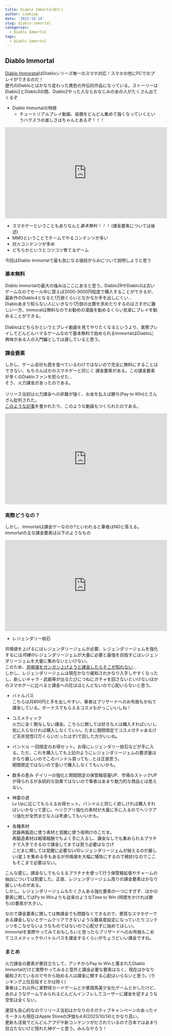 ```yaml
---
title: Diablo Immortal紹介１
author: CowKing
date: '2023-10-14'
slug: diablo-immortal
categories:
  - Diablo Immortal
tags:
  - Diablo Immortal
---
```


<link href="{{< blogdown/postref >}}index_files/vembedr/css/vembedr.css" rel="stylesheet" />
<link href="{{< blogdown/postref >}}index_files/vembedr/css/vembedr.css" rel="stylesheet" />
<link href="{{< blogdown/postref >}}index_files/vembedr/css/vembedr.css" rel="stylesheet" />

## Diablo Immortal

[Diablo Immoratal](https://diabloimmortal.blizzard.com/en-us/)はDiabloシリーズ唯一のスマホ対応！スマホの他にPCでのプレイができるのだ！  
歴代のDiabloとはかなり変わった異色の外伝的作品になっている。ストーリーはDiablo2とDiablo3の間、Diablo2やった人ならおなじみのあの人がたくさん出てくるぞ

- Diablo Immortalの特徴
  - チュートリアルプレイ動画、装備をどんどん集めて強くなっていくというハクスラの楽しさはちゃんとあるぞ！！！

<div class="vembedr">
<div>
<iframe src="https://www.youtube.com/embed/KTz335X4DGc" width="533" height="300" frameborder="0" allowfullscreen="" data-external="1"></iframe>
</div>
</div>

- スマホゲーということもありなんと*基本無料！！！* (課金要素については後述)
- MMOということでチームでやるコンテンツが多い
- 対人コンテンツが多め
- どちらかというとコツコツ育てるゲーム

今回はDiablo Immortalで最も気になる値段がらみについて説明しようと思う

### 基本無料

Diablo Immortalの最大の強みはここにあると思う。Diablo2RやDiablo3は古いゲームなのでセール中に買えば2000-3000円程度で購入することができるが、最新作のDiablo4となると1万弱ぐらいとなかなか手を出しにくい…  
Diabloあまり知らない人にいきなり1万弱の出費を求めたりするのはさすがに難しい一方、Immoralは無料なのでお勧めの漫画を勧めるくらい気楽にプレイを勧めることができる。  
<br/>
Diabloはどちらかというとプレイ動画を見てやりたくなるというより、実際プレイしてどんどんハマるゲームなので基本無料で始められるImmortalはDiabloに興味がある人の入門編としては適していると思う。

### 課金要素

しかし、ゲーム会社も霞を食べているわけではないので完全に無料にすることはできない、もちろんほかのスマホゲーと同じく 課金要素がある。この課金要素が多くのDiabloファンを怒らせた…  
そう、火力課金があったのである。  
<br/>
リリース当初は火力課金への非難が強く、お金を払えば勝ち(Pay to WIn)とさんざん批判された。  
[このような記事](https://gamerant.com/diablo-immortal-pay-to-win-legendary-gems/)を書かれたり、このような動画もつくられたのである。

<div class="vembedr">
<div>
<iframe src="https://www.youtube.com/embed/4zQdusAXmNs" width="533" height="300" frameborder="0" allowfullscreen="" data-external="1"></iframe>
</div>
</div>

### 実際どうなの？

しかし、Immortalは課金ゲーなのか?といわれると筆者はNOと答える。  
Immortalの主な課金要素は以下のようなもの

<div class="vembedr">
<div>
<iframe src="https://www.youtube.com/embed/FI5LcE_RAww" width="533" height="300" frameborder="0" allowfullscreen="" data-external="1"></iframe>
</div>
</div>

- レジェンダリー紋石

共鳴値を上げるにはレジェンダリージェムが必要、レジェンダリージェムを強化するには*同種の*レジェンダリージェムが大量に必要と最強を目指すにはレジェンダリージェムを大量に集めないといけない。  
このため、[共鳴値をガンガン上げようと課金したらそこが知れない](https://gamerant.com/diablo-immortal-pay-to-win-legendary-gems/)…  
しかし、レジェンダリージェムは現在かなり緩和されかなり入手しやすくなったし、新しいキャラ・武器等が出るたびにつねにガチャを回さないといけないほかのスマホゲーに比べると課金への圧はほとんどないので心配いらないと思う。

- バトルパス  
  こちらは月800円と手を出しやすい、筆者はブリザードへのお布施もかねて課金している。ボーナスでもらえるコスメもかっこいいしね！

- コスメティック  
  火力に全く関与しない課金。こちらに関しては好きな人は購入すればいいし気に入らなければ購入しなくていい。たまに期間限定でコスメガチャあるけど天井覚悟(2万くらいだったはず)で回した方がいいね。  

- バンドル
  一回限定のお得セット。お得にレジェンダリー紋石などが手に入る。ただ、これを購入しても上記のようにレジェンダリージェムの要求量はかなり厳しいのでこのバンドル買っても…とは正直思う。  
  期間限定ではないので急いで購入しなくてもいいかも。

- 数多の恵み
  デイリーの強化と期間限定の保管箱容量UP、市場のストックUPが得られるが永続的な効果ではないので筆者はあまり魅力的な商品とは思えない。

- 神童の道  
  Lv Upに応じてもらえるお得セット。バンドルと同じく欲しければ購入すればいいかなって感じ。ヘリクアリ強化の素材が大量に手に入るのでヘリクアリ強化が全然まだな人は考慮してもいいかも。

- 各種素材  
  武器再鍛造に使う素材と覚醒に使う夜明けのこだま。  
  再鍛造素材は戦場報酬でもよく手に入るし、課金なしでも集められるプラチナで入手できるので課金してまでは買う必要はなさげ  
  こだまに関しては覚醒に必要なLv10レジェンダリージェムが揃えるのが厳しい(星１を集める手もあるが共鳴値を大幅に犠牲にするので微妙)なのでここもそこまで必要はない。

こんな感じ。課金なしでもらえるプラチナを使って行う保管箱拡張やチャームの抽出については割愛した。正直、レジェンダリージェム周りの課金要素はかなり厳しいものがある。  
しかし、レジェンダリージェムもたくさんある強化要素の一つにすぎず、ほかの要素に関してはPy to WInよりも従来のようなTime to Win (時間をかければ勝ち)の要素が大きい。

なので課金要素に関しては無課金でも問題なくできるので、悪質なスマホゲーである課金しないとゲームクリアできないような難易度設定になっていたりコンテンツをこなせないようなものではないので心配せずに始めてほしい。  
Immortalを実際やってみておもしろいと思ったらブリザードへのお布施もこめてコスメティックやバトルパスを課金するくらいがちょうどいい課金ですね。

### まとめ

火力課金の要素が悪目立ちして、アンチからPay to Winと蔑まれたDiablo Immortalだけど実際やってみると意外と課金必要な要素はなく、現在はかなり緩和されているので今から始める人は課金に関する心配はいらないと思う。(ランキング上位目指すとかは除く)  
筆者はこれ以外に某野球カードゲームとか某競馬美少女化ゲームとかしたけど、あのようなゲームでみられるどんどんインフレしてユーザーに課金を促すような空気は全くない。

運営も良心的なのでリリース当初はかなりのネガティブキャンペーンのあったイモータルも現在はApple Storeの評価も4.6(2023/10/14)とかなり高い。  
更新も活発でどんどんアプデや新コンテンツがだされているので日本ではあまり目立たないけど隠れた神ゲーと思う。みんなやろう！
